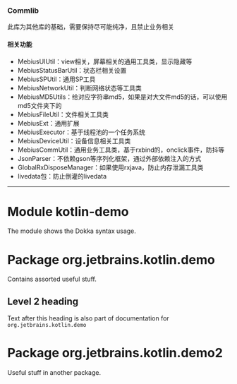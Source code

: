 ### Commlib
此库为其他库的基础，需要保持尽可能纯净，且禁止业务相关

#### 相关功能
- MebiusUIUtil：view相关，屏幕相关的通用工具类，显示隐藏等
- MebiusStatusBarUtil：状态栏相关设置
- MebiusSPUtil：通用SP工具
- MebiusNetworkUtil：判断网络状态等工具类
- MebiusMD5Utils：给对应字符串md5，如果是对大文件md5的话，可以使用md5文件夹下的
- MebiusFileUtil：文件相关工具类
- MebiusExt：通用扩展
- MebiusExecutor：基于线程池的一个任务系统
- MebiusDeviceUtil：设备信息相关工具类
- MebiusCommUtil：通用业务工具类，基于rxbind的，onclick事件，防抖等
- JsonParser：不依赖gson等序列化框架，通过外部依赖注入的方式
- GlobalRxDisposeManager：如果使用rxjava，防止内存泄漏工具类
- livedata包：防止倒灌的livedata



--------------------------------------------------------------

# Module kotlin-demo

The module shows the Dokka syntax usage.

# Package org.jetbrains.kotlin.demo

Contains assorted useful stuff.

## Level 2 heading

Text after this heading is also part of documentation for `org.jetbrains.kotlin.demo`

# Package org.jetbrains.kotlin.demo2

Useful stuff in another package.